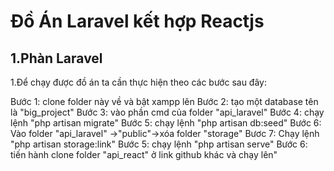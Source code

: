 # Đồ Án Laravel kết hợp Reactjs
## 1.Phàn Laravel

1.Để chạy được đồ án ta cần thực hiện theo các bước sau đây:

Bước 1: clone folder này về và bật xampp lên
Bước 2: tạo một database tên là "big_project"
Bước 3: vào phần cmd của folder "api_laravel"
Bước 4: chạy lệnh "php artisan migrate"
Bước 5: chạy lệnh "php artisan db:seed"
Bước 6: Vào folder "api_laravel" ->"public"->xóa folder "storage"
Bươc 7: Chạy lệnh "php artisan storage:link"
Bước 5: chạy lệnh "php artisan serve"
Bước 6: tiến hành clone folder "api_react" ở link github khác và chạy lên"